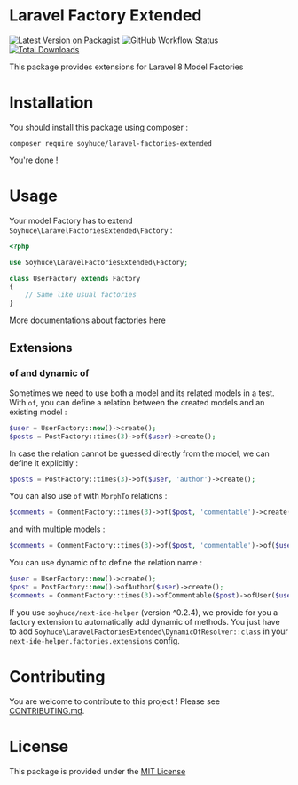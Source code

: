 # Laravel Factory Extended 

[![Latest Version on Packagist](https://img.shields.io/packagist/v/soyhuce/laravel-factories-extended.svg?style=flat-square)](https://packagist.org/packages/soyhuce/laravel-factories-extended)
![GitHub Workflow Status](https://img.shields.io/github/workflow/status/soyhuce/laravel-factories-extended/run-tests?label=tests)
[![Total Downloads](https://img.shields.io/packagist/dt/soyhuce/laravel-factories-extended.svg?style=flat-square)](https://packagist.org/packages/soyhuce/laravel-factories-extended)

This package provides extensions for Laravel 8 Model Factories

# Installation

You should install this package using composer :

```shell script
composer require soyhuce/laravel-factories-extended
``` 

You're done !

# Usage 

Your model Factory has to extend `Soyhuce\LaravelFactoriesExtended\Factory` :

```php
<?php

use Soyhuce\LaravelFactoriesExtended\Factory;

class UserFactory extends Factory
{
    // Same like usual factories
}
```

More documentations about factories [here](https://laravel.com/docs/8.x/database-testing#creating-factories)

## Extensions

### of and dynamic of

Sometimes we need to use both a model and its related models in a test. With `of`, you can define a relation between the created models and an existing model :
```php
$user = UserFactory::new()->create();
$posts = PostFactory::times(3)->of($user)->create();
```

In case the relation cannot be guessed directly from the model, we can define it explicitly :
```php
$posts = PostFactory::times(3)->of($user, 'author')->create();
```

You can also use `of` with `MorphTo` relations : 
```php
$comments = CommentFactory::times(3)->of($post, 'commentable')->create();
```

and with multiple models :
```php
$comments = CommentFactory::times(3)->of($post, 'commentable')->of($user, 'user')->create();
```

You can use dynamic of to define the relation name :
```php
$user = UserFactory::new()->create();
$post = PostFactory::new()->ofAuthor($user)->create();
$comments = CommentFactory::times(3)->ofCommentable($post)->ofUser($user)->create();
```

If you use `soyhuce/next-ide-helper` (version ^0.2.4), we provide for you a factory extension to automatically add dynamic of methods. You just have to add `Soyhuce\LaravelFactoriesExtended\DynamicOfResolver::class` in your `next-ide-helper.factories.extensions` config.  

# Contributing

You are welcome to contribute to this project ! Please see [CONTRIBUTING.md](CONTRIBUTING.md).

# License

This package is provided under the [MIT License](LICENSE.md)
